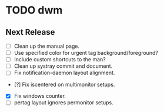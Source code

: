 TODO dwm
========


Next Release
------------
  - [ ] Clean up the manual page.
  - [ ] Use specified color for urgent tag background/foreground?
  - [ ] Include custom shortcuts to the man?
  - [ ] Clean up systray commit and document.
  - [ ] Fix notification-daemon layout alignment.
  - [?] Fix iscentered on multimonitor setups.
  - [x] Fix windows counter.
  - [ ] pertag layout ignores permonitor setups.
